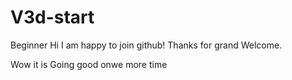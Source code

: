 # V3d-start
Beginner
Hi I am happy to join github!
Thanks for grand Welcome.

Wow it is Going good 
onwe more time 
